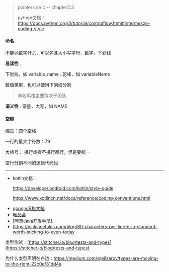 > pointers on c -- chapter2.3
>
> python文档：https://docs.python.org/3/tutorial/controlflow.html#intermezzo-coding-style

#### 命名

不能以数字开头，可以包含大小写字母，数字，下划线  

**易读性** . 

下划线，如 variable_name . 驼峰，如 variableName  

数值类型，也可以使用下划线分割

> 命名风格主要取决于团队  

**语义性** . 常量，大写，如 NAME  



#### 空隙

缩进：四个空格  

一行的最大字符数：79   

大括号： 换行或者不换行都行，但是要统一  

空行分割不同的逻辑代码段   



---

- kotlin文档：

    https://developer.android.com/kotlin/style-guide

    https://www.kotlincn.net/docs/reference/coding-conventions.html

* [google风格文档]([https://google.github.io/styleguide/](https://google.github.io/styleguide/))
* [唯品会]([https://github.com/vipshop/vjtools](https://github.com/vipshop/vjtools))
* [阿里Java开发手册]..
* [https://nickjanetakis.com/blog/80-characters-per-line-is-a-standard-worth-sticking-to-even-today ](https://nickjanetakis.com/blog/80-characters-per-line-is-a-standard-worth-sticking-to-even-today%20)  



类型测试：[https://stitcher.io/blog/tests-and-types](https://stitcher.io/blog/tests-and-types)  

为什么类型声明在右边：https://medium.com/@elizarov/types-are-moving-to-the-right-22c0ef31dd4a